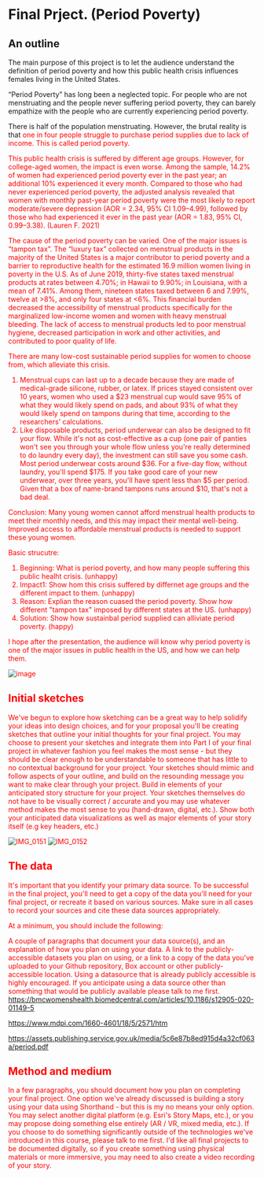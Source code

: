 # Final Prject. (Period Poverty) 

## An outline

The main purpose of this project is to let the audience understand the definition of period poverty and how this public health crisis influences females living in the United States.

“Period Poverty” has long been a neglected topic. For people who are not menstruating and the people never suffering period poverty, they can barely empathize with the people who are currently experiencing period poverty.

There is half of the population menstruating. However, the brutal reality is that <font color="red"> one in four people struggle to purchase period supplies due to lack of income. This is called period poverty. <font> 

This public health crisis is suffered by different age groups. However, for college-aged women, the impact is even worse. <font color="red"> Among the sample, 14.2% of women had experienced period poverty ever in the past year; an additional 10% experienced it every month. <font> Compared to those who had never experienced period poverty, the adjusted analysis revealed that women with monthly past-year period poverty were the most likely to report <font color="red">moderate/severe depression (AOR = 2.34, 95% CI 1.09–4.99), followed by those who had experienced it ever in the past year (AOR = 1.83, 95% CI, 0.99–3.38). <font> (Lauren F. 2021)

The cause of the period poverty can be varied. One of the major issues is “tampon tax”. The “luxury tax” collected on menstrual products in the majority of the United States is a major contributor to period poverty and a barrier to reproductive health for the estimated 16.9 million women living in poverty in the U.S. 
As of June 2019, <font color="red"> thirty-five states taxed menstrual products at rates between 4.70%; in Hawaii to 9.90%; in Louisiana, with a mean of 7.41%. Among them, nineteen states taxed between 6 and 7.99%, twelve at >8%, and only four states at <6%. <font> This financial burden decreased the accessibility of menstrual products specifically for the marginalized low-income women and women with heavy menstrual bleeding. The lack of access to menstrual products led to poor menstrual hygiene, decreased participation in work and other activities, and contributed to poor quality of life.

There are many low-cost sustainable period supplies for women to choose from, which alleviate this crisis. 
1. Menstrual cups can last up to a decade because they are made of medical-grade silicone, rubber, or latex. If prices stayed consistent over 10 years, women who used a $23 menstrual cup would <font color="red"> save 95% of what they would likely spend on pads, and about 93% of what they would likely spend on tampons during that time, according to the researchers’ calculations.<font>
2. Like disposable products, period underwear can also be designed to fit your flow. While it's not as cost-effective as a cup (one pair of panties won't see you through your whole flow unless you're really determined to do laundry every day), the investment can still save you some cash. Most period underwear costs around $36. For a five-day flow, without laundry, you'll spend $175. If you take good care of your new underwear, over three years, <font color="red"> you'll have spent less than $5 per period. Given that a box of name-brand tampons runs around $10, that's not a bad deal. <font>


Conclusion:
Many young women cannot afford menstrual health products to meet their monthly needs, and this may impact their mental well-being. Improved access to affordable menstrual products is needed to support these young women.

Basic strucutre: 
1. Beginning: What is period poverty, and how many people suffering this public healht crisis. (unhappy)
2. Impact1: Show hom this crisis suffered by differnet age groups and the different impact to them. (unhappy)
2. Reason: Explian the reason cuased the period poverty. Show how different "tampon tax" imposed by different states at the US. (unhappy) 
3. Solution: Show how sustainbal period supplied can alliviate period poverty. (happy)

I hope after the presentation, the audience will know why period poverty is one of the major issues in public health in the US, and how we can help them.
  
![image](https://user-images.githubusercontent.com/74167244/153788477-a342a1fe-fed4-46a1-8d25-7d8a75bc8711.png)



## Initial sketches
We've begun to explore how sketching can be a great way to help solidify your ideas into design choices, and for your proposal you'll be creating sketches that outline your initial thoughts for your final project.  You may choose to present your sketches and integrate them into Part I of your final project in whatever fashion you feel makes the most sense - but they should be clear enough to be understandable to someone that has little to no contextual background for your project.  Your sketches should mimic and follow aspects of your outline, and build on the resounding message you want to make clear through your project.  Build in elements of your anticipated story structure for your project.  Your sketches themselves do not have to be visually correct / accurate and you may use whatever method makes the most sense to you (hand-drawn, digital, etc.).   Show both your anticipated data visualizations as well as major elements of your story itself (e.g key headers, etc.)

![IMG_0151](https://user-images.githubusercontent.com/74167244/153729813-8533771a-1004-447b-a700-d65d5d89bdaf.jpg)
![IMG_0152](https://user-images.githubusercontent.com/74167244/153729814-99021304-b022-49c5-ac30-89b9f6b8ba5a.jpg)


## The data

It's important that you identify your primary data source.  To be successful in the final project, you'll need to get a copy of the data you'll need for your final project, or recreate it based on various sources.  Make sure in all cases to record your sources and cite these data sources appropriately. 

At a minimum, you should include the following: 

A couple of paragraphs that document your data source(s), and an explanation of how you plan on using your data. 
A link to the publicly-accessible datasets you plan on using, or a link to a copy of the data you've uploaded to your Github repository, Box account or other publicly-accessible location. Using a datasource that is already publicly accessible is highly encouraged.  If you anticipate using a data source other than something that would be publicly available please talk to me first. 
https://bmcwomenshealth.biomedcentral.com/articles/10.1186/s12905-020-01149-5

https://www.mdpi.com/1660-4601/18/5/2571/htm

https://assets.publishing.service.gov.uk/media/5c6e87b8ed915d4a32cf063a/period.pdf

## Method and medium

In a few paragraphs, you should document how you plan on completing your final project.  One option we've already discussed is building a story using your data using Shorthand - but this is my no means your only option.  You may select another digital platform (e.g. Esri's Story Maps, etc.), or you may propose doing something else entirely (AR / VR, mixed media, etc.).  If you choose to do something significantly outside of the technologies we've introduced in this course, please talk to me first.  I'd like all final projects to be documented digitally, so if you create something using physical materials  or more immersive, you may need to also create a video recording of your story. 

